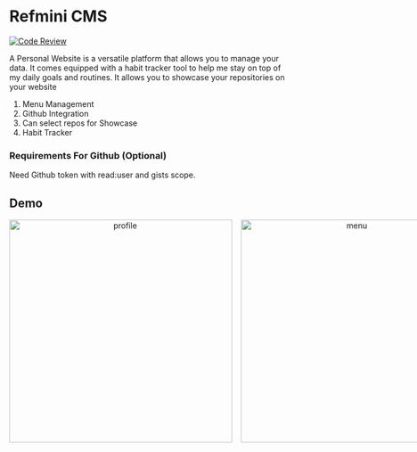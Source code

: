 # Refmini CMS 

[![Code Review](https://github.com/AmolKumarGupta/Ref-Mini/actions/workflows/static_analysis.yml/badge.svg)](https://github.com/AmolKumarGupta/Ref-Mini/actions/workflows/static_analysis.yml)

A Personal Website is a versatile platform that allows you to manage your data. It comes equipped with a habit tracker tool to help me stay on top of my daily goals and routines. It allows you to showcase your repositories on your website 

1. Menu Management
2. Github Integration
3. Can select repos for Showcase
4. Habit Tracker

### Requirements For Github (Optional)

Need Github token with read:user and gists scope.

## Demo

<div align="center" style="display:flex; gap: 1rem;">
<img src="https://user-images.githubusercontent.com/88397611/223203265-0e38d136-176c-441b-ba9e-08a921468eb2.png" alt="profile" width="400">
<img src="https://user-images.githubusercontent.com/88397611/223205122-9bc87b5a-6e72-43ae-aab4-a4a968f74bf1.png" alt="menu" width="400">
</div>
